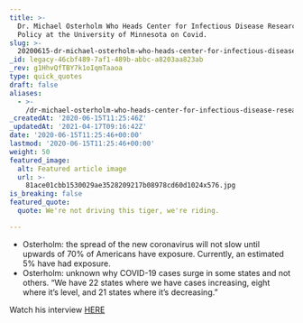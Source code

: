 ```yaml
---
title: >-
  Dr. Michael Osterholm Who Heads Center for Infectious Disease Research and
  Policy at the University of Minnesota on Covid.
slug: >-
  20200615-dr-michael-osterholm-who-heads-center-for-infectious-disease-research-and-policy-at-the-university-of-minnesota-on-covi
_id: legacy-46cbf489-7af1-489b-abbc-a8203aa823ab
_rev: g1HhvQfTBY7k1oIqmTaaoa
type: quick_quotes
draft: false
aliases:
  - >-
    /dr-michael-osterholm-who-heads-center-for-infectious-disease-research-and-policy-at-the-university-of-minnesota-on-covi/
_createdAt: '2020-06-15T11:25:46Z'
_updatedAt: '2021-04-17T09:16:42Z'
date: '2020-06-15T11:25:46+00:00'
lastmod: '2020-06-15T11:25:46+00:00'
weight: 50
featured_image:
  alt: Featured article image
  url: >-
    81ace01cbb1530029ae3528209217b08978cd60d1024x576.jpg
is_breaking: false
featured_quote:
  quote: We're not driving this tiger, we're riding.

---
```

* Osterholm: the spread of the new coronavirus will not slow until upwards of 70% of Americans have exposure. Currently, an estimated 5% have had exposure.
* Osterholm: unknown why COVID-19 cases surge in some states and not others. “We have 22 states where we have cases increasing, eight where it’s level, and 21 states where it’s decreasing.”

Watch his interview [HERE](https://www.foxbusiness.com/lifestyle/scientists-coronavirus-cases-surge-some-states)